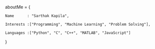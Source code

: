 aboutMe = {

    Name      : "Sarthak Kapila",
    
    Interests :["Programming", "Machine Learning", "Problem Solving"],
    
    Languages :["Python", "C", "C++", "MATLAB", "JavaScript"]
}
